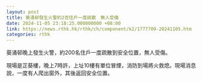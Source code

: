 ```yaml
---
layout: post
title: 葵涌邨發生火警約2百住戶一度疏散　無人受傷
date: 2024-11-05 23:18:25.000000000 +08:00
link: https://news.rthk.hk/rthk/ch/component/k2/1777709-20241105.htm
categories: rthk
---
```


葵涌邨晚上發生火警，約200名住戶一度疏散到安全位置，無人受傷。

現場是芷葵樓，晚上7時許，上址10樓有單位冒煙，消防到場將火救熄。現場消息說，一度有人爬出窗外，其後返回安全位置。
